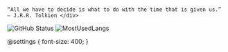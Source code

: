  # <p align="center" >
    “All we have to decide is what to do with the time that is given us.” ― J.R.R. Tolkien </div>
   </p>
   
   
   

![GitHub Status](https://github-readme-stats.vercel.app/api?username=Mateus-Kent&count_private=true&theme=nightowl&show_icons=true)   ![MostUsedLangs](https://github-readme-stats.vercel.app/api/top-langs/?username=Mateus-Kent&theme=nightowl&layout=compact&langs_count=8)



@settings {
  font-size: 400;
}


